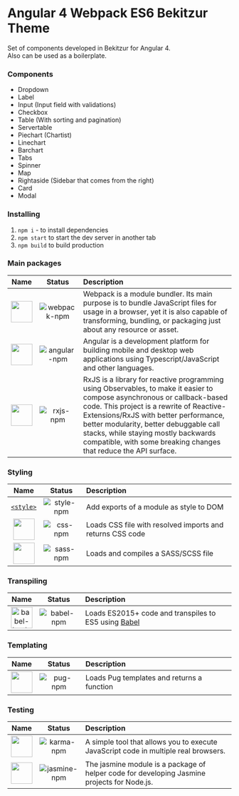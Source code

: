 # Angular 4 Webpack ES6 Bekitzur Theme
Set of components developed in Bekitzur for Angular 4.  
Also can be used as a boilerplate.

### Components
- Dropdown
- Label
- Input (Input field with validations)
- Checkbox
- Table (With sorting and pagination)
- Servertable
- Piechart (Chartist)
- Linechart
- Barchart
- Tabs
- Spinner
- Map
- Rightaside (Sidebar that comes from the right)
- Card
- Modal

### Installing
1. `npm i` - to install dependencies
2. `npm start` to start the dev server in another tab
3. `npm build` to build production 

### Main packages

|Name|Status|Description|
|:--:|:----:|:----------|
|<a href="https://github.com/webpack"><img width="48" height="48" src="https://camo.githubusercontent.com/d18f4a7a64244f703efcb322bf298dcb4ca38856/68747470733a2f2f7765627061636b2e6a732e6f72672f6173736574732f69636f6e2d7371756172652d6269672e737667"></a>|![webpack-npm]|Webpack is a module bundler. Its main purpose is to bundle JavaScript files for usage in a browser, yet it is also capable of transforming, bundling, or packaging just about any resource or asset.|
|<a href="https://angular.io"><img width="48" height="48" src="https://angular.io/assets/images/logos/angular/angular.svg"></a>|![angular-npm]|Angular is a development platform for building mobile and desktop web applications using Typescript/JavaScript and other languages.|
|<a href="https://github.com/reactivex/rxjs"><img width="48" height="48" src="http://reactivex.io/rxjs/manual/asset/Rx_Logo_S.png"></a>|![rxjs-npm]|RxJS is a library for reactive programming using Observables, to make it easier to compose asynchronous or callback-based code. This project is a rewrite of Reactive-Extensions/RxJS with better performance, better modularity, better debuggable call stacks, while staying mostly backwards compatible, with some breaking changes that reduce the API surface.|

[webpack-npm]: https://img.shields.io/badge/npm-v2.2.0-green.svg
[angular-npm]: https://img.shields.io/badge/npm-v4.3.2-red.svg
[rxjs-npm]: https://img.shields.io/badge/npm-v5.2.0-red.svg

### Styling

|Name|Status|Description|
|:--:|:----:|:----------|
|<a href="https://github.com/webpack/style-loader">`<style>`|![style-npm]|Add exports of a module as style to DOM|
|<a href="https://github.com/webpack/css-loader"><img width="48" height="48" src="https://worldvectorlogo.com/logos/css-3.svg"></a>|![css-npm]|Loads CSS file with resolved imports and returns CSS code|
|<a href="https://github.com/jtangelder/sass-loader"><img width="48" height="48" src="https://worldvectorlogo.com/logos/sass-1.svg"></a>|![sass-npm]|Loads and compiles a SASS/SCSS file|

[style-npm]: https://img.shields.io/badge/npm-v0.13.1-green.svg
[css-npm]: https://img.shields.io/badge/npm-v0.26.1-green.svg
[sass-npm]: https://img.shields.io/badge/npm-v6.0.2-green.svg

### Transpiling

|Name|Status|Description|
|:--:|:----:|:----------|
|<a href="https://github.com/babel/babel-loader"><img width="48" height="48" title="babel-loader" src="https://rawgit.com/babel/logo/master/babel.svg"></a>|![babel-npm]|Loads ES2015+ code and transpiles to ES5 using <a href="https://github.com/babel/babel">Babel</a>|

[babel-npm]: https://img.shields.io/badge/npm-v6.13.2-green.svg

### Templating

|Name|Status|Description|
|:--:|:----:|:----------|
|<a href="https://github.com/pugjs/pug-loader"><img width="48" height="48" src="https://cdn.rawgit.com/pugjs/pug-logo/master/SVG/pug-final-logo-_-colour-128.svg"></a>|![pug-npm]|Loads Pug templates and returns a function|

[pug-npm]: https://img.shields.io/badge/npm-v2.0.0-green.svg

### Testing

|Name|Status|Description|
|:--:|:----:|:----------|
|<a href="https://www.npmjs.com/package/karma"><img width="48" height="48" src="https://wallabyjs.com/assets/img/karma.png"></a>|![karma-npm]|A simple tool that allows you to execute JavaScript code in multiple real browsers.|
|<a href="https://www.npmjs.com/package/jasmine"><img width="48" height="48" src="https://upload.wikimedia.org/wikipedia/en/thumb/2/22/Logo_jasmine.svg/602px-Logo_jasmine.svg.png"></a>|![jasmine-npm]|The jasmine module is a package of helper code for developing Jasmine projects for Node.js.|

[karma-npm]: https://img.shields.io/badge/npm-v1.2.0-green.svg
[jasmine-npm]: https://img.shields.io/badge/npm-v2.4.1-green.svg
